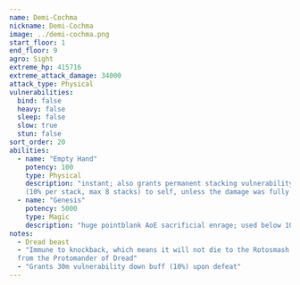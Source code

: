 ```yaml
---
name: Demi-Cochma
nickname: Demi-Cochma
image: ../demi-cochma.png
start_floor: 1
end_floor: 9
agro: Sight
extreme_hp: 415716
extreme_attack_damage: 34000
attack_type: Physical
vulnerabilities:
  bind: false
  heavy: false
  sleep: false
  slow: true
  stun: false
sort_order: 20
abilities:
  - name: "Empty Hand"
    potency: 100
    type: Physical
    description: "instant; also grants permanent stacking vulnerability down
    (10% per stack, max 8 stacks) to self, unless the damage was fully blocked"
  - name: "Genesis"
    potency: 5000
    type: Magic
    description: "huge pointblank AoE sacrificial enrage; used below 10% HP"
notes:
  - Dread beast
  - "Immune to knockback, which means it will not die to the Rotosmash ability
  from the Protomander of Dread"
  - "Grants 30m vulnerability down buff (10%) upon defeat"
---
```

